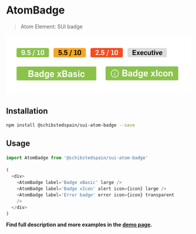 # AtomBadge

> Atom Element: SUI badge

![](./assets/screenshot.png)

## Installation

```sh
npm install @schibstedspain/sui-atom-badge --save
```

## Usage

```js
import AtomBadge from '@schibstedspain/sui-atom-badge'

(
  <div>
    <AtomBadge label='Badge xBasic' large />
    <AtomBadge label='Badge xIcon' alert icon={icon} large />
    <AtomBadge label='Error badge' error icon={icon} transparent
    />
  </div>
)

```

**Find full description and more examples in the [demo page](https://sui-components.now.sh/workbench/atom/badge).**
